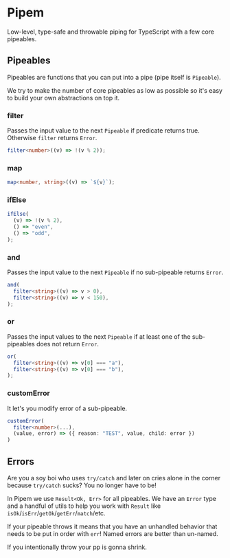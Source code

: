 # Pipem

Low-level, type-safe and throwable piping for TypeScript with a few core pipeables.

## Pipeables

Pipeables are functions that you can put into a pipe (pipe itself is `Pipeable`).

We try to make the number of core pipeables as low as possible so it's easy to build your own abstractions on top it.

### filter

Passes the input value to the next `Pipeable` if predicate returns true. Otherwise `filter` returns `Error`.

```ts
filter<number>((v) => !(v % 2));
```

### map

```ts
map<number, string>((v) => `${v}`);
```

### ifElse

```ts
ifElse(
  (v) => !(v % 2),
  () => "even",
  () => "odd",
);
```

### and

Passes the input value to the next `Pipeable` if no sub-pipeable returns `Error`.

```ts
and(
  filter<string>((v) => v > 0),
  filter<string>((v) => v < 150),
);
```

### or

Passes the input values to the next `Pipeable` if at least one of the sub-pipeables does not return `Error`.

```ts
or(
  filter<string>((v) => v[0] === "a"),
  filter<string>((v) => v[0] === "b"),
);
```

### customError

It let's you modify error of a sub-pipeable.

```ts
customError(
  filter<number>(...),
  (value, error) => ({ reason: "TEST", value, child: error })
)
```

## Errors

Are you a soy boi who uses `try/catch` and later on cries alone in the corner because `try/catch` sucks? You no longer have to be!

In Pipem we use `Result<Ok, Err>` for all pipeables. We have an `Error` type and a handful of utils to help you work with `Result` like `isOk`/`isErr`/`getOk`/`getErr`/`match`/etc.

If your pipeable throws it means that you have an unhandled behavior that needs to be put in order with `err`! Named errors are better than un-named.

If you intentionally throw your pp is gonna shrink.
